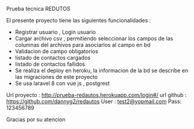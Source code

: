 Prueba tecnica REDUTOS

El presente proyecto tiene las siguientes funcionalidades :

- Registrar usuario , Login usuario
- Cargar archivo csv , permitiendo seleccionar los campos de las columnas del archivos para asociarlos al campo en bd
- Validacion de campo obligatorios
- listado de contactos cargados
- listado de contactos fallidos
- Se realiza el deploy en heroku, la informacion de la bd se describe en las migraciones de este proyecto
- Se usa laravel 8 con vue js , postgrest

Url proyecto : http://prueba-redautos.herokuapp.com/login#/
url github : https://github.com/dannyg2/redautos
User : test2@yopmail.com
Pass: 123456789

Gracias por su atencion 